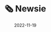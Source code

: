 ---
title: ":newspaper_roll: Newsie"
image: /img/newsie.webp
desc: 
    - >-
        Newsie is a browser-based party game like Kahoot or the Jackbox series
        of games. Players are prompted with a news headline, and are given a
        short amount of time to find or take a funny picture to accompany it,
        and then vote on eachothers to determine the best fit.

    - >-
        This game was written with a HTML/CSS/JS frontend and a Node.js backend
        as a final project for an introduction to web development course at OSU.
        It utilizes webhooks to traffic data between clients and the server, and
        object-oriented design to manage games on the backend. My team members 
        were [Joshua Brown](https://joshuabrown419.com), [Sandy
        Patil](https://sankalpspatil.netlify.app), and [Bradley
        Rule](https://github.com/Redbadger10).

tags:
    - Webdev
nopage: true
links: 
    - link: https://newsie.vvill.dev
      text: Live Game
    - link: https://github.com/VVill-ga/newsie
      text: Github Repo
date: 2022-11-19
---